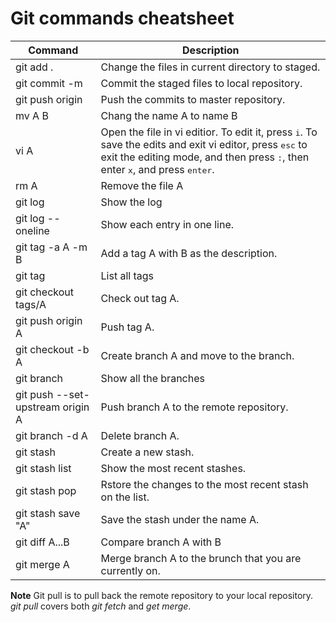 # Git commands cheatsheet
|Command|Description|
|--|--|
|git add .|Change the files in current directory to staged.|
|git commit -m|Commit the staged files to local repository.|
|git push origin|Push the commits to master repository.| 
|mv A B|Chang the name A to name B
|vi A|Open the file in vi editior. To edit it, press <kbd>i</kbd>. To save the edits and exit vi editor, press <kbd>esc</kbd> to exit the editing mode, and then press <kbd>:</kbd>, then enter <kbd>x</kbd>, and press <kbd>enter</kbd>.|
|rm A|Remove the file A|
|git log|Show the log|
|git log --oneline|Show each entry in one line.|
|git tag -a A -m B|Add a tag A with B as the description.|
|git tag|List all tags|
|git checkout tags/A|Check out tag A.|
|git push origin A|Push tag A.|
|git checkout -b A|Create branch A and move to the branch.|
|git branch|Show all the branches|
|git push --set-upstream origin A|Push branch A to the remote repository.|s
|git branch -d A|Delete branch A.|
|git stash|Create a new stash.|
|git stash list|Show the most recent stashes.|
|git stash pop|Rstore the changes to the most recent stash on the list.|
|git stash save "A"|Save the stash under the name A.|
|git diff A...B|Compare branch A with B|
|git merge A|Merge branch A to the brunch that you are currently on.|

**Note** Git pull is to pull back the remote repository to your local repository. *git pull* covers both *git fetch* and *get merge*.
